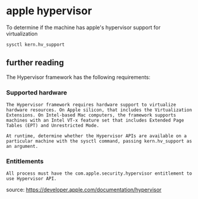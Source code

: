 # apple hypervisor

To determine if the machine has apple's hypervisor support for virtualization

```
sysctl kern.hv_support

```

## further reading

The Hypervisor framework has the following requirements:

### Supported hardware

    The Hypervisor framework requires hardware support to virtualize hardware resources. On Apple silicon, that includes the Virtualization Extensions. On Intel-based Mac computers, the framework supports machines with an Intel VT-x feature set that includes Extended Page Tables (EPT) and Unrestricted Mode.

    At runtime, determine whether the Hypervisor APIs are available on a particular machine with the sysctl command, passing kern.hv_support as an argument.

### Entitlements

    All process must have the com.apple.security.hypervisor entitlement to use Hypervisor API.

source: https://developer.apple.com/documentation/hypervisor


